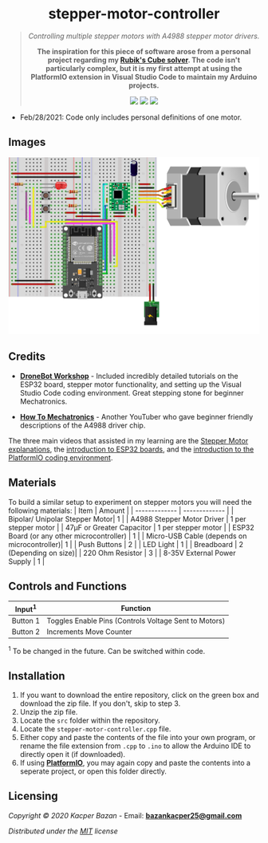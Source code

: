 <div align="center">
  <h1>stepper-motor-controller</h1>
	<blockquote>
		<p><i>Controlling multiple stepper motors with A4988 stepper motor drivers.</i></p>
		<p><b>The inspiration for this piece of software arose from a personal project regarding my <a href="https://github.com/KacperBazan/RubiksCube">Rubik's Cube solver</a>. The code isn't particularly complex, but it is my first attempt at using the PlatformIO extension in Visual Studio Code to maintain my Arduino projects.</b></p>
		<img src=https://img.shields.io/badge/Build-Working-brightgreen> <img src=https://img.shields.io/badge/License-MIT-yellow>
		<img src=https://img.shields.io/badge/Progress-Incomplete-red>
	</blockquote>
</div>

- Feb/28/2021: Code only includes personal definitions of one motor.

## Images
![alt text](https://github.com/KacperBazan/stepper-motor-controller/blob/main/img/Motor%20Image.png)

## Credits
- **[DroneBot Workshop](https://www.youtube.com/channel/UCzml9bXoEM0itbcE96CB03w)** - Included incredibly detailed tutorials on the ESP32 board, stepper motor functionality, and setting up the Visual Studio Code coding environment. Great stepping stone for beginner Mechatronics.

- **[How To Mechatronics](https://www.youtube.com/channel/UCmkP178NasnhR3TWQyyP4Gw)** - Another YouTuber who gave beginner friendly descriptions of the A4988 driver chip.

The three main videos that assisted in my learning are the [Stepper Motor explanations](https://www.youtube.com/watch?v=0qwrnUeSpYQ&t=1261s), the [introduction to ESP32 boards](https://www.youtube.com/watch?v=xPlN_Tk3VLQ&t=855s), and the [introduction to the PlatformIO coding environment](https://www.youtube.com/watch?v=JmvMvIphMnY).

## Materials

To build a similar setup to experiment on stepper motors you will need the following materials:
| Item | Amount |
| ------------- | ------------- |
| Bipolar/ Unipolar Stepper Motor| 1 |
| A4988 Stepper Motor Driver | 1 per stepper motor |
| 47µF or Greater Capacitor | 1 per stepper motor |
| ESP32 Board (or any other microcontroller) | 1 |
| Micro-USB Cable (depends on microcontroller)| 1 |
| Push Buttons | 2 |
| LED Light | 1 |
| Breadboard | 2 (Depending on size)|
| 220 Ohm Resistor | 3 |
| 8-35V External Power Supply | 1 |

## Controls and Functions

| Input<sup>1</sup>  | Function |
| ------------- | ------------- |
| Button 1  | Toggles Enable Pins (Controls Voltage Sent to Motors) |
| Button 2  | Increments Move Counter  |
>
<sup>1</sup> To be changed in the future. Can be switched within code.

## Installation
1. If you want to download the entire repository, click on the green box and download the zip file. If you don't, skip to step 3.
2. Unzip the zip file.
3. Locate the `src` folder within the repository. 
4. Locate the `stepper-motor-controller.cpp` file.
5. Either copy and paste the contents of the file into your own program, or rename the file extension from `.cpp` to `.ino` to allow the Arduino IDE to directly open it (if downloaded).
6. If using **[PlatformIO](https://www.youtube.com/watch?v=JmvMvIphMnY)**, you may again copy and paste the contents into a seperate project, or open this folder directly.

## Licensing
*Copyright © 2020 Kacper Bazan* - Email: **bazankacper25@gmail.com**

*Distributed under the [MIT](https://github.com/FAR-Lab/RobotArmArduinoAnimation/blob/master/LICENSE) license*
